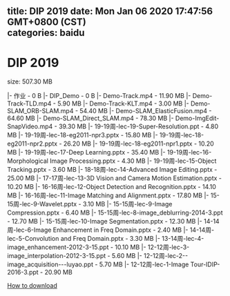 
title: DIP 2019
date: Mon Jan 06 2020 17:47:56 GMT+0800 (CST)    
categories: baidu
---

# DIP 2019
size: 507.30 MB
 
 
|- 作业 - 0 B
|- DIP_Demo - 0 B
|- Demo-Track.mp4 - 11.90 MB
|- Demo-Track-TLD.mp4 - 5.90 MB
|- Demo-Track-KLT.mp4 - 3.00 MB
|- Demo-SLAM_ORB-SLAM.mp4 - 54.40 MB
|- Demo-SLAM_ElasticFusion.mp4 - 64.60 MB
|- Demo-SLAM_Direct_SLAM.mp4 - 78.30 MB
|- Demo-ImgEdit-SnapVideo.mp4 - 39.30 MB
|- 19-19周-lec-19-Super-Resolution.ppt - 4.80 MB
|- 19-19周-lec-18-eg2011-npr3.pptx - 15.80 MB
|- 19-19周-lec-18-eg2011-npr2.pptx - 26.20 MB
|- 19-19周-lec-18-eg2011-npr1.pptx - 10.20 MB
|- 19-19周-lec-17-Deep Learning.pptx - 35.40 MB
|- 19-19周-lec-16-Morphological Image Processing.pptx - 4.30 MB
|- 19-19周-lec-15-Object Tracking.pptx - 3.60 MB
|- 18-18周-lec-14-Advanced Image Editing.pptx - 25.00 MB
|- 17-17周-lec-13-3D Vision and Camera Motion Estimation.pptx - 10.20 MB
|- 16-16周-lec-12-Object Detection and Recognition.pptx - 14.10 MB
|- 16-16周-lec-11-Image Matching and Alignment.pptx - 17.80 MB
|- 15-15周-lec-9-Wavelet.pptx - 3.10 MB
|- 15-15周-lec-9-Image Compression.pptx - 6.40 MB
|- 15-15周-lec-8-image_deblurring-2014-3.ppt - 12.70 MB
|- 15-15周-lec-10-Image Segmentation.pptx - 12.30 MB
|- 14-14周-lec-6-Image Enhancement in Freq Domain.pptx - 2.40 MB
|- 14-14周-lec-5-Convolution and Freq Domain.pptx - 3.30 MB
|- 13-14周-lec-4-image_enhancement-2012-3-15.ppt - 10.10 MB
|- 12-12周-lec-3-image_interpolation-2012-3-15.ppt - 5.60 MB
|- 12-12周-lec-2--image_acquisition---luyao.ppt - 5.70 MB
|- 12-12周-lec-1-Image Tour-IDIP-2016-3.ppt - 20.90 MB

[How to download](https://bpcam.bemobtrk.com/go/2ceec3aa-1ca2-46d6-b9ff-aaa5c184517c?jno=1234)